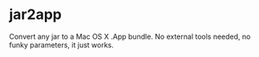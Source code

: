 # jar2app
Convert any jar to a Mac OS X .App bundle. No external tools needed, no funky parameters, it just works.
